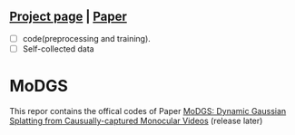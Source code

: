 ## [Project page](https://modgs.github.io/) | [Paper](https://arxiv.org/abs/2406.00434)
- [ ]  code(preprocessing and training).
- [ ] Self-collected data

# MoDGS
This repor contains the offical codes of Paper 
[MoDGS: Dynamic Gaussian Splatting from Causually-captured Monocular Videos](https://MoDGS.github.io/)
(release later)


<!--
**MoDGS/MoDGS** is a ✨ _special_ ✨ repository because its `README.md` (this file) appears on your GitHub profile.

Here are some ideas to get you started:

- 🔭 I’m currently working on ...
- 🌱 I’m currently learning ...
- 👯 I’m looking to collaborate on ...
- 🤔 I’m looking for help with ...
- 💬 Ask me about ...
- 📫 How to reach me: ...
- 😄 Pronouns: ...
- ⚡ Fun fact: ...
-->
